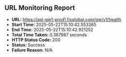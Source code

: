 ## URL Monitoring Report

- **URL:** https://api-gw1-prod1.fisglobal.com/gw/v1/health
- **Start Time:** 2025-05-22T15:10:42.553265
- **End Time:** 2025-05-22T15:10:42.921252
- **Total Time Taken:** 0.367987 seconds
- **HTTP Status Code:** 200
- **Status:** Success
- **Failure Reason:** N/A
